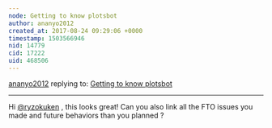 ```yaml
---
node: Getting to know plotsbot
author: ananyo2012
created_at: 2017-08-24 09:29:06 +0000
timestamp: 1503566946
nid: 14779
cid: 17222
uid: 468506
---
```




[ananyo2012](../profile/ananyo2012) replying to: [Getting to know plotsbot](../notes/ryzokuken/08-23-2017/getting-to-know-plotsbot)

----
Hi [@ryzokuken](/profile/ryzokuken) , this looks great! Can you also link all the FTO issues you made and future behaviors than you planned ?